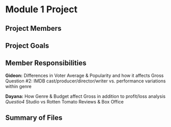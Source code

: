 # Module 1 Project
## Project Members

## Project Goals

## Member Responsibilities
**Gideon:**
Differences in Voter Average & Popularity and how it affects Gross 
Question #2: IMDB cast/producer/director/writer vs. performance variations within genre 

**Dayana:** 
How Genre & Budget affect Gross in addition to profit/loss analysis
*Questio4* Studio vs Rotten Tomato Reviews & Box Office

## Summary of Files

